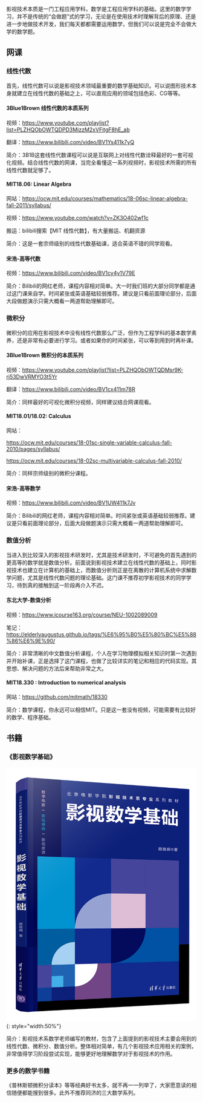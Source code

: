 影视技术本质是一门工程应用学科，数学是工程应用学科的基础。这里的数学学习，并不是传统的“会做题”式的学习，无论是在使用技术时理解背后的原理、还是进一步地做技术开发，我们每天都都需要运用数学，但我们可以说是完全不会做大学的数学题。

## 网课

### 线性代数

首先，线性代数可以说是影视技术领域最重要的数学基础知识。可以说图形技术本身就建立在线性代数的基础之上，可以直观应用的领域包括色彩、CG等等。

#### 3Blue1Brown 线性代数的本质系列

视频：https://www.youtube.com/playlist?list=PLZHQObOWTQDPD3MizzM2xVFitgF8hE_ab

翻译：https://www.bilibili.com/video/BV1Ys411k7yQ

简介：3B1B这套线性代数课程可以说是互联网上对线性代数诠释最好的一套可视化视频。结合线性代数的网课，当完全看懂这一系列视频时，影视技术所需的所有线性代数就足够了。

#### MIT18.06: Linear Algebra

网站：https://ocw.mit.edu/courses/mathematics/18-06sc-linear-algebra-fall-2011/syllabus/

视频：https://www.youtube.com/watch?v=ZK3O402wf1c

搬运：bilibili搜索【MIT 线性代数】，有大量搬运、机翻资源

简介：这是一套宗师级别的线性代数基础课，适合英语不错的同学观看。

#### 宋浩-高等代数

视频：https://www.bilibili.com/video/BV1cy4y1V79E

简介：Bilibili的网红老师，课程内容相对简单。大一时我们班的大部分同学都是通过这门课来自学。时间紧张或英语基础较弱推荐。建议是只看前面理论部分，后面大段做题演示只需大概看一两道帮助理解即可。

### 微积分

微积分的应用在影视技术中没有线性代数那么广泛，但作为工程学科的基本数学素养，还是非常有必要进行学习。或者如果你的时间紧张，可以等到用到时再补课。

#### 3Blue1Brown 微积分的本质系列

视频：https://www.youtube.com/playlist?list=PLZHQObOWTQDMsr9K-rj53DwVRMYO3t5Yr

翻译：https://www.bilibili.com/video/BV1cx411m78R

简介：同样最好的可视化微积分视频，同样建议结合网课观看。

#### MIT18.01/18.02: Calculus

网站：

https://ocw.mit.edu/courses/18-01sc-single-variable-calculus-fall-2010/pages/syllabus/

https://ocw.mit.edu/courses/18-02sc-multivariable-calculus-fall-2010/

简介：同样宗师级别的微积分课程。

#### 宋浩-高等数学

视频：https://www.bilibili.com/video/BV1UW411k7Jv

简介：Bilibili的网红老师，课程内容相对简单。时间紧张或英语基础较弱推荐。建议是只看前面理论部分，后面大段做题演示只需大概看一两道帮助理解即可。

### 数值分析

当进入到比较深入的影视技术研发时，尤其是技术研发时，不可避免的首先遇到的更高等的数学就是数值分析。前面说到影视技术建立在线性代数的基础上，同时影视技术也建立在计算机的基础上，而数值分析则正是在离散的计算机系统中求解数学问题，尤其是线性代数问题的理论基础。这门课不推荐初学影视技术的同学学习，待到真的接触到这一阶段再介入不迟。

#### 东北大学-数值分析

视频：https://www.icourse163.org/course/NEU-1002089009

笔记：https://elderlyaugustus.github.io/tags/%E6%95%B0%E5%80%BC%E5%88%86%E6%9E%90/

简介：非常清晰的中文数值分析课程，个人在学习物理模拟相关知识时第一次遇到并开始补课，正是选择了这门课程，也做了比较详实的笔记和相应的代码实现。其思想、解决问题的方法后来帮助非常之大。

#### MIT18.330 : Introduction to numerical analysis

网站：https://github.com/mitmath/18330

简介：数学课程，你永远可以相信MIT。只是这一套没有视频，可能需要有比较好的数学、程序基础。

## 书籍

### 《影视数学基础》

![影视数学基础](./images/影视数学基础.jpg){: style="width:50%"}

简介：影视技术系数学老师编写的教材，包含了上面提到的影视技术主要会用到的线性代数、微积分、数值分析。整体相对简单，有几个影视技术应用相关的案例，非常值得学习阶段尝试实现，能够更好地理解数学对于影视技术的作用。

### 更多的数学书籍

《普林斯顿微积分读本》等等经典好书太多，就不再一一列举了，大家愿意读的相信随便都能搜到很多。此外不推荐同济的三大数学系列。
